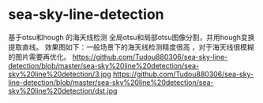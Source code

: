 # sea-sky-line-detection
基于otsu和hough 的海天线检测
全局otsu和局部otsu图像分割，并用hough变换提取直线。
效果图如下：一般场景下的海天线检测精度很高 ，对于海天线很模糊的图片需要再优化。
https://github.com/Tudou880306/sea-sky-line-detection/blob/master/sea-sky%20line%20detection/sea-sky%20line%20detection/3.jpg
https://github.com/Tudou880306/sea-sky-line-detection/blob/master/sea-sky%20line%20detection/sea-sky%20line%20detection/dst.jpg
